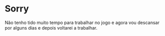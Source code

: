 # Sorry
Não tenho tido muito tempo para trabalhar no jogo e agora vou descansar por alguns dias e depois voltarei a trabalhar.
